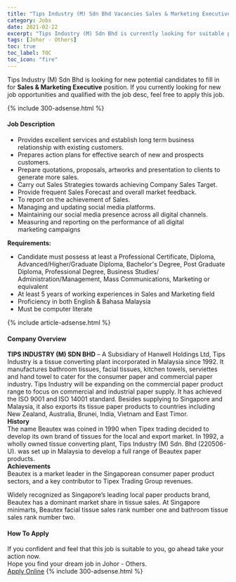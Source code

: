 ```yaml
---
title: "Tips Industry (M) Sdn Bhd Vacancies Sales & Marketing Executive" 
category: Jobs 
date: 2021-02-22 
excerpt: "Tips Industry (M) Sdn Bhd is currently looking for suitable person to fill in the Sales & Marketing Executive which based in Johor - Others" 
tags: [Johor - Others] 
toc: true 
toc_label: TOC 
toc_icon: "fire" 
--- 
```


<p>Tips Industry (M) Sdn Bhd is looking for new potential candidates to fill in for <b>Sales & Marketing Executive</b> position. If you currently looking for new job opportunities and qualified with the job desc, feel free to apply this job.
</p>{% include 300-adsense.html %} 
<div><div><h4>Job Description</h4></div><div><div><span><div><ul><li>Provides excellent services and establish long term business relationship with existing customers.</li><li>Prepares action plans for effective search of new and prospects customers.</li><li>Prepare quotations, proposals, artworks and presentation to clients to generate more sales.</li><li>Carry out Sales Strategies towards achieving Company Sales Target.</li><li>Provide frequent Sales Forecast and overall market feedback.</li><li>To report on the achievement of Sales.</li><li>Managing and updating social media platforms.</li><li>Maintaining our social media presence across all&#160;digital&#160;channels.</li><li>Measuring and reporting on the performance of all&#160;digital marketing&#160;campaigns</li></ul><p><strong>Requirements:</strong></p><ul><li>Candidate must possess at least a Professional Certificate, Diploma, Advanced/Higher/Graduate Diploma, Bachelor's Degree, Post Graduate Diploma, Professional Degree, Business Studies/ Administration/Management, Mass Communications, Marketing or equivalent</li><li>At least 5 years of working experiences in Sales and Marketing field</li><li>Proficiency in both English &amp; Bahasa Malaysia</li><li>Must be computer literate</li></ul></div></span></div></div></div> 
{% include article-adsense.html %} 
<div><div><h4>Company Overview</h4></div><div><div><span><div><div><strong>TIPS INDUSTRY (M) SDN BHD</strong> &#8211; A Subsidiary of&#160;Hanwell Holdings Ltd, Tips Industry is a tissue converting plant incorporated in Malaysia since 1992. It manufactures bathroom tissues, facial tissues, kitchen towels, serviettes and hand towel to cater for the consumer paper and commercial paper industry. Tips Industry will be expanding on the commercial paper product range to focus on commercial and industrial paper supply. It has achieved the ISO 9001 and ISO 14001 standard. Besides supplying to Singapore and Malaysia, it also exports its tissue paper products to countries including New Zealand, Australia, Brunei, India, Vietnam and East Timor.</div>
<div><strong>History</strong>
<div>The name Beautex was coined in 1990 when Tipex trading decided to develop its own brand of tissues for the local and export market. In 1992, a wholly owned tissue converting plant, Tips Industry (M) Sdn. Bhd (220506-U). was set up in Malaysia to develop a full range of Beautex paper products.</div>
</div>
<div><strong>Achievements</strong>
<div>Beautex is a market leader in the Singaporean consumer paper product sectors, and a key contributor to Tipex Trading Group revenues.</div>


Widely recognized as Singapore&#8217;s leading local paper products brand, Beautex has a dominant market share in tissue sales. At Singapore minimarts, Beautex facial tissue sales rank number one and bathroom tissue sales rank number two.</div></div></span></div></div></div> 
#### How To Apply 
If you confident and feel that this job is suitable to you, go ahead take your action now. <br/> 
Hope you find your dream job in Johor - Others. <br/> 
<a href="https://www.jobstreet.com.my/en/job/sales-marketing-executive-4486948?jobId=jobstreet-my-job-4486948&" class="btn btn--info" target="_blank" rel="nofollow noopenner">Apply Online</a> 
{% include 300-adsense.html %} 